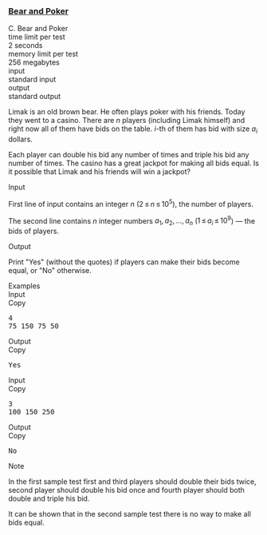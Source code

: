 <h3><a href="https://codeforces.com/contest/574/problem/C" target="_blank" rel="noopener noreferrer">Bear and Poker</a></h3>

<div class="header"><div class="title">C. Bear and Poker</div><div class="time-limit"><div class="property-title">time limit per test</div>2 seconds</div><div class="memory-limit"><div class="property-title">memory limit per test</div>256 megabytes</div><div class="input-file input-standard"><div class="property-title">input</div>standard input</div><div class="output-file output-standard"><div class="property-title">output</div>standard output</div></div><div><p>Limak is an old brown bear. He often plays poker with his friends. Today they went to a casino. There are <span class="tex-span"><i>n</i></span> players (including Limak himself) and right now all of them have bids on the table. <span class="tex-span"><i>i</i></span>-th of them has bid with size <span class="tex-span"><i>a</i><sub class="lower-index"><i>i</i></sub></span> dollars.</p><p>Each player can double his bid any number of times and triple his bid any number of times. The casino has a great jackpot for making all bids equal. Is it possible that Limak and his friends will win a jackpot?</p></div><div class="input-specification"><div class="section-title">Input</div><p>First line of input contains an integer <span class="tex-span"><i>n</i></span> (<span class="tex-span">2 ≤ <i>n</i> ≤ 10<sup class="upper-index">5</sup></span>), the number of players.</p><p>The second line contains <span class="tex-span"><i>n</i></span> integer numbers <span class="tex-span"><i>a</i><sub class="lower-index">1</sub>, <i>a</i><sub class="lower-index">2</sub>, ..., <i>a</i><sub class="lower-index"><i>n</i></sub></span> (<span class="tex-span">1 ≤ <i>a</i><sub class="lower-index"><i>i</i></sub> ≤ 10<sup class="upper-index">9</sup></span>) — the bids of players.</p></div><div class="output-specification"><div class="section-title">Output</div><p>Print "<span class="tex-font-style-tt">Yes</span>" (without the quotes) if players can make their bids become equal, or "<span class="tex-font-style-tt">No</span>" otherwise.</p></div><div class="sample-tests"><div class="section-title">Examples</div><div class="sample-test"><div class="input"><div class="title">Input<div title="Copy" data-clipboard-target="#id008680158770623675" id="id006507622350383626" class="input-output-copier">Copy</div></div><pre id="id008680158770623675">4<br>75 150 75 50<br></pre></div><div class="output"><div class="title">Output<div title="Copy" data-clipboard-target="#id00538927071424388" id="id008627691211608878" class="input-output-copier">Copy</div></div><pre id="id00538927071424388">Yes<br></pre></div><div class="input"><div class="title">Input<div title="Copy" data-clipboard-target="#id008479301390337478" id="id006773757527842114" class="input-output-copier">Copy</div></div><pre id="id008479301390337478">3<br>100 150 250<br></pre></div><div class="output"><div class="title">Output<div title="Copy" data-clipboard-target="#id0009839861713601661" id="id008082246159889147" class="input-output-copier">Copy</div></div><pre id="id0009839861713601661">No<br></pre></div></div></div><div class="note"><div class="section-title">Note</div><p>In the first sample test first and third players should double their bids twice, second player should double his bid once and fourth player should both double and triple his bid.</p><p>It can be shown that in the second sample test there is no way to make all bids equal.</p></div>